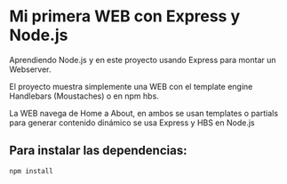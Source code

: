 # Mi primera WEB con Express y Node.js
Aprendiendo Node.js y en este proyecto usando Express para montar un Webserver.

El proyecto muestra simplemente una WEB con el template engine Handlebars (Moustaches) o en npm hbs.

La WEB navega de Home a About, en ambos se usan templates o partials para generar contenido dinámico se usa Express y HBS en Node.js

## Para instalar las dependencias:

```
npm install
```
